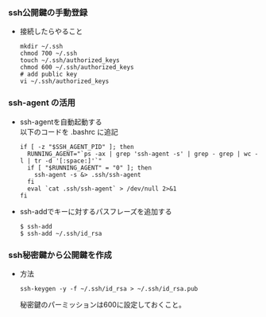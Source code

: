 ### ssh公開鍵の手動登録
- 接続したらやること
  ```console
  mkdir ~/.ssh
  chmod 700 ~/.ssh
  touch ~/.ssh/authorized_keys
  chmod 600 ~/.ssh/authorized_keys
  # add public key
  vi ~/.ssh/authorized_keys
  ```
### ssh-agent の活用
- ssh-agentを自動起動する  
  以下のコードを .bashrc に追記
  ```console
  if [ -z "$SSH_AGENT_PID" ]; then
    RUNNING_AGENT="`ps -ax | grep 'ssh-agent -s' | grep - grep | wc -l | tr -d '[:space:]'`"
    if [ "$RUNNING_AGENT" = "0" ]; then
      ssh-agent -s &> .ssh/ssh-agent
    fi
    eval `cat .ssh/ssh-agent` > /dev/null 2>&1
  fi
  ```
- ssh-addでキーに対するパスフレーズを追加する
  ```console
  $ ssh-add
  $ ssh-add ~/.ssh/id_rsa
  ```

### ssh秘密鍵から公開鍵を作成
- 方法
  ```console
  ssh-keygen -y -f ~/.ssh/id_rsa > ~/.ssh/id_rsa.pub
  ```
  秘密鍵のパーミッションは600に設定しておくこと。
